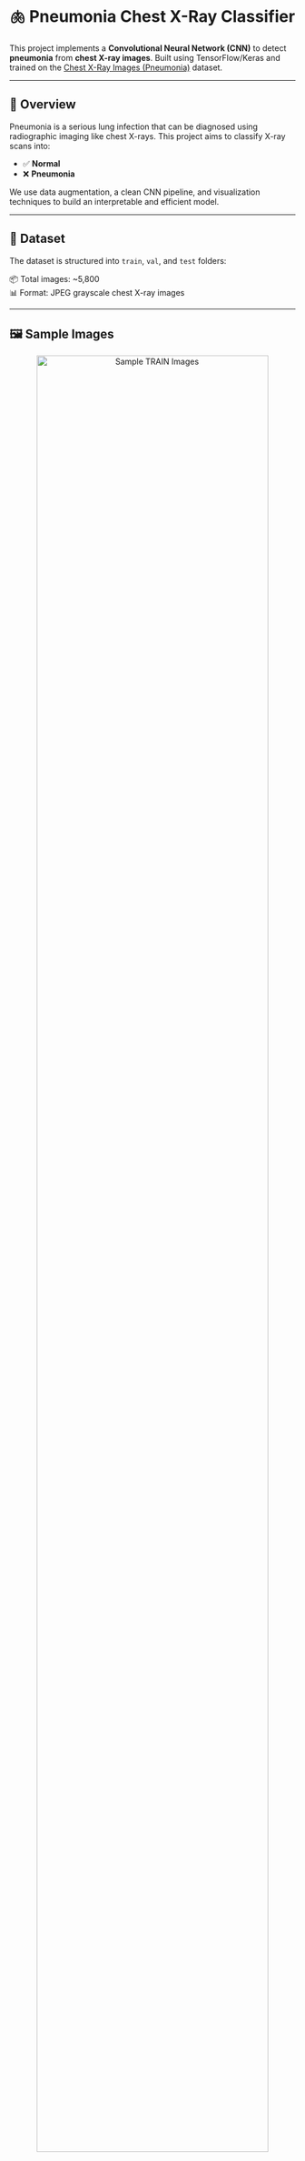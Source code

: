 # 🫁 Pneumonia Chest X-Ray Classifier

This project implements a **Convolutional Neural Network (CNN)** to detect **pneumonia** from **chest X-ray images**. Built using TensorFlow/Keras and trained on the [Chest X-Ray Images (Pneumonia)](https://www.kaggle.com/datasets/paultimothymooney/chest-xray-pneumonia) dataset.

---

## 📌 Overview

Pneumonia is a serious lung infection that can be diagnosed using radiographic imaging like chest X-rays. This project aims to classify X-ray scans into:

- ✅ **Normal**
- ❌ **Pneumonia**

We use data augmentation, a clean CNN pipeline, and visualization techniques to build an interpretable and efficient model.

---

## 📁 Dataset

The dataset is structured into `train`, `val`, and `test` folders:



📦 Total images: ~5,800  
📊 Format: JPEG grayscale chest X-ray images

---

## 🖼️ Sample Images

<p align="center">
  <img src="assets/sample_train_grid.png" alt="Sample TRAIN Images" width="90%">
</p>

Above are sample chest X-ray images from the training dataset:
- The **top row** shows healthy (Normal) lungs.
- The **bottom row** shows lungs diagnosed with **Pneumonia**.

These images highlight the visual features used by the model to learn pathology patterns.

## 📊 Class Distribution

<p align="center">
  <img src="assets/class_distribution.png" alt="Class Distribution Across Splits" width="95%">
</p>

This bar chart illustrates the number of X-ray images per class (NORMAL vs. PNEUMONIA) across different dataset splits:

- **Training Set** shows moderate class imbalance (more pneumonia cases).
- **Validation Set** is balanced.
- **Test Set** also has more pneumonia cases.

Understanding class distribution is crucial for handling bias and ensuring balanced evaluation.


## 🧠 Model Architecture

A simple **CNN** with:

- 3 × Conv2D layers with ReLU
- MaxPooling after each conv
- Dense + Dropout
- Sigmoid output for binary classification

Want more power? You can upgrade to **EfficientNet**, **ResNet**, or **Transfer Learning**.

---

## 🚀 Training

```bash
python train_cnn.py
```
## 📈 Model Evaluation

We evaluated our trained CNN model on the test set from the **Chest X-Ray Pneumonia** dataset. The results demonstrate strong performance in detecting pneumonia from chest X-rays.

### 🧪 Performance Metrics

- **AUC (ROC):** 0.96
- **Precision, Recall, and F1-score** are also high, as shown below.

### 📊 Confusion Matrix, ROC Curve, and Precision-Recall Curve

The following plot summarizes model performance visually:

![Evaluation Metrics](assets/evaluation_metrics.png) <!-- Replace with actual path if hosted -->

- The model has high **true positive rate** and low **false positive rate**.
- Precision and recall trade-off is strong across thresholds.

### 🩻 Example Predictions on Test Images

Below are a few examples from the test set:

![Predictions](assets/sample_predictions.png) <!-- Replace with actual path if hosted -->

The predictions match the ground truth, showing the model's ability to distinguish between **NORMAL** and **PNEUMONIA** chest X-rays effectively.

---

## 📈 Model Comparison: Custom CNN vs DenseNet121 (Transfer Learning)

We trained and evaluated two models on the Chest X-ray Pneumonia dataset:

- ✅ A custom CNN trained from scratch  
- ✅ A transfer learning model using **DenseNet121** pretrained on ImageNet

---

### 🔬 Evaluation Metrics

| Metric              | Custom CNN       | DenseNet121 (Transfer Learning) |
|---------------------|------------------|---------------------------------|
| **Test Accuracy**   | ~96%             | **87%**                         |
| **ROC AUC**         | 0.9600           | **0.9481**                      |
| **F1-score (Normal)** | 0.85           | **0.81**                        |
| **F1-score (Pneumonia)** | 0.92       | **0.90**                        |
| **Recall (Pneumonia)**  | 0.96        | **0.94**                        |
| **Model Size**      | Small            | Larger                          |
| **Grad-CAM Support**| ✅ Enabled       | ✅ Planned                      |

---

### 📊 DenseNet121 – Evaluation Results

![DenseNet121 Evaluation](assets/densenet_eval.png)

![Classification Report](assets/densenet_classification_report.png)

- **Confusion Matrix** and ROC curve show reliable classification performance.
- **Classification Report** shows strong recall for PNEUMONIA class (0.94), with slightly lower recall on NORMAL class (0.75).
- F1-score balances out at **0.90 (Pneumonia)** and **0.81 (Normal)**.

---

### 🧠 Insight

Despite being a powerful pretrained architecture, DenseNet121 slightly underperformed the custom CNN on this dataset. This may be due to:
- The relatively small dataset size
- The model being frozen during training (not fine-tuned)

---

### 🛠️ Next Steps

- ✅ Grad-CAM visualization for DenseNet121
- 🔁 Fine-tune top layers of DenseNet for better generalization
- 📦 Package the best model into a web demo or API

### 🎯 Confidence Threshold Analysis

To better understand the model's behavior across different decision thresholds, we plotted **Precision and Recall vs Confidence Threshold**.

This helps identify optimal thresholds based on the application's needs — for example, prioritizing **recall** in a medical setting to minimize false negatives.

![Confidence Curve](assets/densenet_confidence_curve.png)

- As expected, **precision increases** and **recall decreases** as confidence threshold rises.
- The default threshold of 0.5 (dashed line) represents a good balance, but the curve allows threshold tuning for specific use cases.

### 🎯 Threshold Optimization with Youden's Index

To improve decision-making beyond the default threshold (0.5), we applied **Youden's J statistic** to determine the optimal classification threshold.

- 📌 **Optimal Threshold (Youden's Index):** `0.7653`
- This threshold balances **recall and specificity** and is suitable for medical screening where minimizing false positives is important.

---

#### 📋 Classification Report @ Threshold = 0.7653

| Class      | Precision | Recall | F1-score | Support |
|------------|-----------|--------|----------|---------|
| NORMAL     | 0.82      | 0.91   | 0.86     | 234     |
| PNEUMONIA  | 0.94      | 0.88   | 0.91     | 390     |
| **Accuracy**     |       |        | **0.89** | 624     |

- Macro F1: **0.89**  
- Weighted F1: **0.89**

---

![Youden Confusion Matrix](assets/youden_confusion_matrix.png)

Compared to the default threshold:
- ✅ **Precision increased**, especially for pneumonia
- ✅ **Balanced trade-off** between sensitivity and specificity
- 🚀 Improved overall model reliability for deployment scenarios

### 🔄 Before vs After Applying Youden’s Threshold (0.7653)

We compared the model's evaluation metrics using the **default threshold (0.5)** and the **optimized threshold (0.7653)** obtained via **Youden’s Index**.

| Metric               | Threshold = 0.5   | Threshold = 0.7653 |
|----------------------|------------------|---------------------|
| **Accuracy**         | 0.87             | **0.89**            |
| **Precision (Normal)** | 0.88           | **0.82**            |
| **Recall (Normal)**    | 0.75           | **0.91**            |
| **Precision (Pneumonia)** | 0.86       | **0.94**            |
| **Recall (Pneumonia)**    | 0.94       | **0.88**            |
| **F1-Score (Normal)**    | 0.81         | **0.86**            |
| **F1-Score (Pneumonia)** | 0.90         | **0.91**            |
| **Macro F1**         | 0.85             | **0.89**            |

✅ **Youden's threshold** improved **overall accuracy and F1-score**, especially by increasing the **recall of the NORMAL class** (reducing false positives for pneumonia).  
It's a strong alternative to the default threshold when aiming for **more reliable classification** in clinical or real-world applications.

### 🧮 Youden’s Index Curve

We calculated **Youden’s Index** across a range of thresholds to identify the point that best balances sensitivity (recall) and specificity.

![Youden Curve](assets/youden_index_curve.png)

- The peak occurs at **threshold = 0.7653**
- This threshold yielded the highest **Youden’s J (≈ 0.79)**, meaning it provides the most balanced classification
- This threshold was then used for post-optimization evaluation (see results above)

### 🩻 Grad-CAM Visualization (DenseNet121)

We used Grad-CAM to visualize the model’s attention while predicting chest X-rays using the **DenseNet121** model.

This helps us verify whether the model is focusing on medically relevant regions (lungs, opacities) when making decisions.

![Grad-CAM DenseNet](assets/gradcam_densenet.png)

**Observations:**
- ✅ **Correct NORMAL predictions** focus on clear lung regions, with lower confidence heat.
- ✅ **Correct PNEUMONIA predictions** show strong activation around infiltrates or opacities, often in lower lungs.
- ✅ The model shows consistent and localized attention, increasing trust in its predictions.

This visualization supports the model's interpretability and is helpful for clinical validation or decision support systems.

### ⚠️ Misclassification Analysis (Grad-CAM)

We also investigated misclassified examples using Grad-CAM to understand where the model's attention was focused when it made incorrect predictions.

Below is an example where the model **incorrectly predicted "PNEUMONIA"** with high confidence (0.97), while the ground truth label was **"NORMAL"**:

![Misclassified Grad-CAM](assets/misclassified_normal_pred_pneumonia.png)

**Observation:**
- The model concentrated on a region in the **right mid-to-lower lung**, where it might have interpreted tissue texture or slight opacity as abnormal.
- This could be:
  - 🔬 A **subtle radiological feature** that resembles pneumonia (but isn’t)
  - ⚠️ A **false positive due to over-sensitivity**, especially after optimizing for high recall
  - 🧠 Or a **labeling inconsistency** — it might not be 100% "normal" (annotation noise is common in real X-ray datasets)

This highlights the importance of Grad-CAM in **interpreting model behavior** and identifying **clinical edge cases**.

### 🔍 Misclassified Case Study: False Positives (NORMAL → PNEUMONIA)

We investigated 10 misclassified test cases using Grad-CAM where the model predicted **PNEUMONIA** on **NORMAL** X-rays with high confidence (>0.75).

![Misclassified Grad-CAMs](assets/misclassified_fp_panel.png)

**Findings:**
- Most activations are in the **lower lobes** or **perihilar zones**, consistent with common pneumonia locations
- Some heatmaps highlight **vascular structures or soft-tissue overlaps**, which may have confused the model
- While labeled "NORMAL," a few cases might have **subtle findings** or **labeling uncertainty**

This analysis helps us understand that:
- The model is making **clinically explainable errors**
- Further improvement can come from:
  - Label verification
  - Hard negative mining
  - Improved augmentations to reduce false positives

